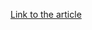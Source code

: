 [Link to the article](https://blog.digital-investigations.info/2021-08-05-understanding-blackmatters-api-hashing.html)
